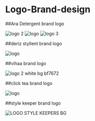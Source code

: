 # Logo-Brand-design

##Ara Detergent brand logo 

![logo 2](https://github.com/user-attachments/assets/e746bc46-2962-4bf3-8607-5c5daf293eef)
![logo](https://github.com/user-attachments/assets/8913ec37-6156-453b-af00-88aae23d5f05)
![logo 3](https://github.com/user-attachments/assets/32dcb996-e9df-4fdf-86c0-b7724507c1d2)

##deriz styllent brand logo

![logo](https://github.com/user-attachments/assets/a29611a8-5e38-4cdb-8b6f-15643ad37b66)

##vihaa brand logo 

![logo 2 white bg bf7672](https://github.com/user-attachments/assets/72865d4d-1914-440b-8e92-81022a993ff9)

##click tea brand logo 

![logo](https://github.com/user-attachments/assets/31375e9e-a730-4f30-9520-8e3edfa9f69d)


##style keeper brand logo

![LOGO STYLE KEEPERS BG](https://github.com/user-attachments/assets/ca79cb46-a796-418d-8a00-17d2d2d1475c)




